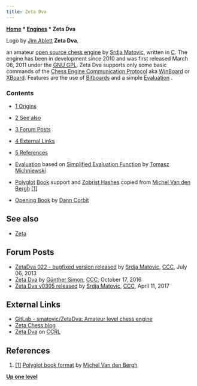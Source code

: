 ```yaml
---
title: Zeta Dva
---
```

**[Home](Home "Home") \* [Engines](Engines "Engines") \* Zeta Dva**



[](File:ZetaDva_JA.jpg) Logo by [Jim Ablett](Jim_Ablett "Jim Ablett")
**Zeta Dva**,  

an amateur [open source chess engine](Category:Open_Source "Category:Open Source") by [Srdja Matovic](Srdja_Matovic "Srdja Matovic"), written in [C](C "C"). The engine has been in development since 2010 and was first released March 06, 2011 under the [GNU GPL](Free_Software_Foundation#GPL "Free Software Foundation"). 
Zeta Dva supports only some basic commands of the [Chess Engine Communication Protocol](Chess_Engine_Communication_Protocol "Chess Engine Communication Protocol") aka [WinBoard](WinBoard "WinBoard") or [XBoard](XBoard "XBoard"). 
Features are the use of [Bitboards](Bitboards "Bitboards") and a simple [Evaluation](Evaluation "Evaluation") . 



### Contents


* [1 Origins](#origins)
* [2 See also](#see-also)
* [3 Forum Posts](#forum-posts)
* [4 External Links](#external-links)
* [5 References](#references)






* [Evaluation](Evaluation "Evaluation") based on [Simplified Evaluation Function](Simplified_Evaluation_Function "Simplified Evaluation Function") by [Tomasz Michniewski](Tomasz_Michniewski "Tomasz Michniewski")
* [Polyglot](PolyGlot "PolyGlot") [Book](Opening_Book "Opening Book") support and [Zobrist Hashes](Zobrist_Hashing "Zobrist Hashing") copied from [Michel Van den Bergh](Michel_Van_den_Bergh "Michel Van den Bergh") <a id="cite-note-1" href="#cite-ref-1">[1]</a>
* [Opening Book](Opening_Book "Opening Book") by [Dann Corbit](Dann_Corbit "Dann Corbit")


## See also


* [Zeta](Zeta "Zeta")


## Forum Posts


* [ZetaDva 022 - bugfixed version released](http://talkchess.com/forum/viewtopic.php?topic_view=threads&p=524770&t=48575) by [Srdja Matovic](Srdja_Matovic "Srdja Matovic"), [CCC](CCC "CCC"), July 06, 2013
* [Zeta Dva](http://www.talkchess.com/forum/viewtopic.php?t=61745) by [Günther Simon](G%C3%BCnther_Simon "Günther Simon"), [CCC](CCC "CCC"), October 17, 2016
* [Zeta Dva v0305 released](http://www.talkchess.com/forum/viewtopic.php?t=63718) by [Srdja Matovic](Srdja_Matovic "Srdja Matovic"), [CCC](CCC "CCC"), April 11, 2017


## External Links


* [GitLab - smatovic/ZetaDva: Amateur level chess engine](https://gitlab.com/smatovic/ZetaDva)
* [Zeta Chess blog](https://zeta-chess.app26.de/)
* [Zeta Dva](https://computerchess.org.uk/ccrl/404/cgi/compare_engines.cgi?family=Zeta%20Dva&print=Rating+list&print=Results+table&print=LOS+table&print=Ponder+hit+table&print=Eval+difference+table&print=Comopp+gamenum+table&print=Overlap+table&print=Score+with+common+opponents) on [CCRL](CCRL "CCRL")


## References


1. <a id="cite-ref-1" href="#cite-note-1">[1]</a> [Polyglot book format](http://hardy.uhasselt.be/Toga/book_format.html) by [Michel Van den Bergh](Michel_Van_den_Bergh "Michel Van den Bergh")

**[Up one level](Engines "Engines")**







 
